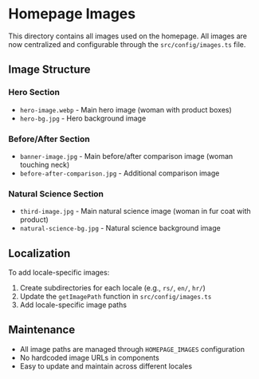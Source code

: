 # Homepage Images

This directory contains all images used on the homepage. All images are now centralized and configurable through the `src/config/images.ts` file.

## Image Structure

### Hero Section
- `hero-image.webp` - Main hero image (woman with product boxes)
- `hero-bg.jpg` - Hero background image

### Before/After Section
- `banner-image.jpg` - Main before/after comparison image (woman touching neck)
- `before-after-comparison.jpg` - Additional comparison image

### Natural Science Section
- `third-image.jpg` - Main natural science image (woman in fur coat with product)
- `natural-science-bg.jpg` - Natural science background image

## Localization

To add locale-specific images:
1. Create subdirectories for each locale (e.g., `rs/`, `en/`, `hr/`)
2. Update the `getImagePath` function in `src/config/images.ts`
3. Add locale-specific image paths

## Maintenance

- All image paths are managed through `HOMEPAGE_IMAGES` configuration
- No hardcoded image URLs in components
- Easy to update and maintain across different locales
